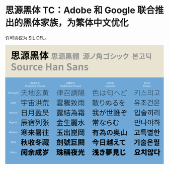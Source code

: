 # 思源黑体 TC：Adobe 和 Google 联合推出的黑体家族，为繁体中文优化

许可协议为 [SIL OFL](https://scripts.sil.org/OFL)。

![Preview](preview.svg)
